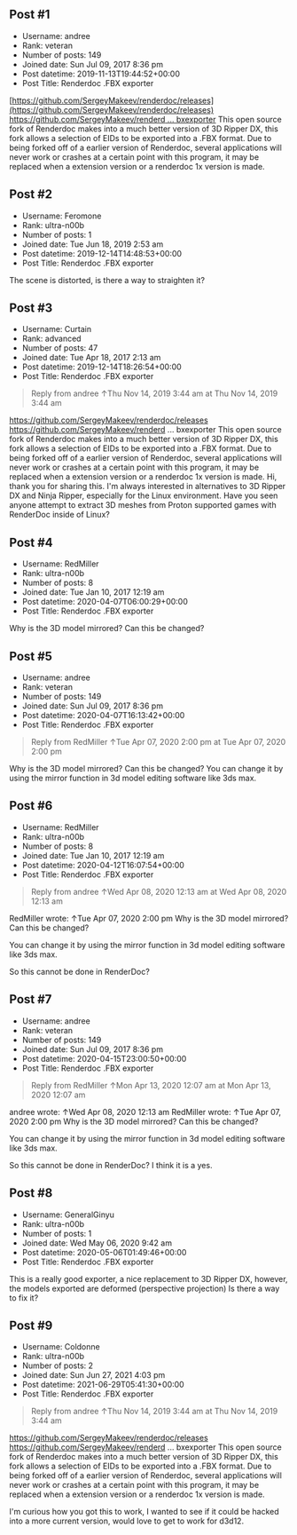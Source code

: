 ## Post #1
- Username: andree
- Rank: veteran
- Number of posts: 149
- Joined date: Sun Jul 09, 2017 8:36 pm
- Post datetime: 2019-11-13T19:44:52+00:00
- Post Title: Renderdoc .FBX exporter

[https://github.com/SergeyMakeev/renderdoc/releases](https://github.com/SergeyMakeev/renderdoc/releases)
[https://github.com/SergeyMakeev/renderd ... bxexporter](https://github.com/SergeyMakeev/renderdoc/tree/fbxexporter)
This open source fork of Renderdoc makes into a much better version of 3D Ripper DX, this fork allows a selection of EIDs to be exported into a .FBX format.
Due to being forked off of a earlier version of Renderdoc, several applications will never work or crashes at a certain point with this program, it may be replaced when a extension version or a renderdoc 1x version is made.
## Post #2
- Username: Feromone
- Rank: ultra-n00b
- Number of posts: 1
- Joined date: Tue Jun 18, 2019 2:53 am
- Post datetime: 2019-12-14T14:48:53+00:00
- Post Title: Renderdoc .FBX exporter

The scene is distorted, is there a way to straighten it?
## Post #3
- Username: Curtain
- Rank: advanced
- Number of posts: 47
- Joined date: Tue Apr 18, 2017 2:13 am
- Post datetime: 2019-12-14T18:26:54+00:00
- Post Title: Renderdoc .FBX exporter

> Reply from andree ↑Thu Nov 14, 2019 3:44 am at Thu Nov 14, 2019 3:44 am
>
> 
https://github.com/SergeyMakeev/renderdoc/releases
https://github.com/SergeyMakeev/renderd ... bxexporter
This open source fork of Renderdoc makes into a much better version of 3D Ripper DX, this fork allows a selection of EIDs to be exported into a .FBX format.
Due to being forked off of a earlier version of Renderdoc, several applications will never work or crashes at a certain point with this program, it may be replaced when a extension version or a renderdoc 1x version is made.
Hi, thank you for sharing this. 
I'm always interested in alternatives to 3D Ripper DX and Ninja Ripper, especially for the Linux environment. 
Have you seen anyone attempt to extract 3D meshes from Proton supported games with RenderDoc inside of Linux?
## Post #4
- Username: RedMiller
- Rank: ultra-n00b
- Number of posts: 8
- Joined date: Tue Jan 10, 2017 12:19 am
- Post datetime: 2020-04-07T06:00:29+00:00
- Post Title: Renderdoc .FBX exporter

Why is the 3D model mirrored? Can this be changed?
## Post #5
- Username: andree
- Rank: veteran
- Number of posts: 149
- Joined date: Sun Jul 09, 2017 8:36 pm
- Post datetime: 2020-04-07T16:13:42+00:00
- Post Title: Renderdoc .FBX exporter

> Reply from RedMiller ↑Tue Apr 07, 2020 2:00 pm at Tue Apr 07, 2020 2:00 pm
>
> 
Why is the 3D model mirrored? Can this be changed?
You can change it by using the mirror function in 3d model editing software like 3ds max.
## Post #6
- Username: RedMiller
- Rank: ultra-n00b
- Number of posts: 8
- Joined date: Tue Jan 10, 2017 12:19 am
- Post datetime: 2020-04-12T16:07:54+00:00
- Post Title: Renderdoc .FBX exporter

> Reply from andree ↑Wed Apr 08, 2020 12:13 am at Wed Apr 08, 2020 12:13 am
>
> 
RedMiller wrote: ↑Tue Apr 07, 2020 2:00 pm
Why is the 3D model mirrored? Can this be changed?

You can change it by using the mirror function in 3d model editing software like 3ds max.

So this cannot be done in RenderDoc?
## Post #7
- Username: andree
- Rank: veteran
- Number of posts: 149
- Joined date: Sun Jul 09, 2017 8:36 pm
- Post datetime: 2020-04-15T23:00:50+00:00
- Post Title: Renderdoc .FBX exporter

> Reply from RedMiller ↑Mon Apr 13, 2020 12:07 am at Mon Apr 13, 2020 12:07 am
>
> 
andree wrote: ↑Wed Apr 08, 2020 12:13 am
RedMiller wrote: ↑Tue Apr 07, 2020 2:00 pm
Why is the 3D model mirrored? Can this be changed?

You can change it by using the mirror function in 3d model editing software like 3ds max.


So this cannot be done in RenderDoc?
I think it is a yes.
## Post #8
- Username: GeneralGinyu
- Rank: ultra-n00b
- Number of posts: 1
- Joined date: Wed May 06, 2020 9:42 am
- Post datetime: 2020-05-06T01:49:46+00:00
- Post Title: Renderdoc .FBX exporter

This is a really good exporter, a nice replacement to 3D Ripper DX, however, the models exported are deformed (perspective projection) Is there a way to fix it?
## Post #9
- Username: Coldonne
- Rank: ultra-n00b
- Number of posts: 2
- Joined date: Sun Jun 27, 2021 4:03 pm
- Post datetime: 2021-06-29T05:41:30+00:00
- Post Title: Renderdoc .FBX exporter

> Reply from andree ↑Thu Nov 14, 2019 3:44 am at Thu Nov 14, 2019 3:44 am
>
> 
https://github.com/SergeyMakeev/renderdoc/releases
https://github.com/SergeyMakeev/renderd ... bxexporter
This open source fork of Renderdoc makes into a much better version of 3D Ripper DX, this fork allows a selection of EIDs to be exported into a .FBX format.
Due to being forked off of a earlier version of Renderdoc, several applications will never work or crashes at a certain point with this program, it may be replaced when a extension version or a renderdoc 1x version is made.

I'm curious how you got this to work, I wanted to see if it could be hacked into a more current version, would love to get to work for d3d12.
